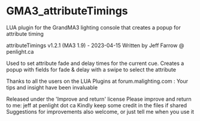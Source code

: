# GMA3_attributeTimings
LUA plugin for the GrandMA3 lighting console that creates a popup for attribute timing

attributeTimings 
v1.2.1  (MA3 1.9) - 2023-04-15 
Written by Jeff Farrow @ penlight.ca

Used to set attribute fade and delay times for the current cue. Creates a popup with fields for fade & delay with a swipe to select the attribute

Thanks to all the users on the LUA Plugins at forum.malighting.com : Your tips and insight have been invaluable

Released under the 'Improve and return' license
Please improve and return to me: jeff  at  penlight dot ca
Kindly keep some credit in the files if shared
Suggestions for improvements also welcome, or just tell me when you use it

